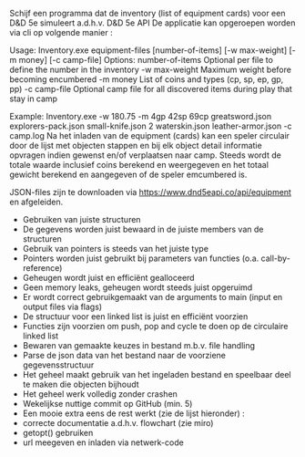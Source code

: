 Schijf een programma dat de inventory (list of equipment cards) voor een D&D 5e simuleert a.d.h.v. D&D 5e API 
De applicatie kan opgeroepen worden via cli op volgende manier :

Usage:   Inventory.exe equipment-files [number-of-items] [-w max-weight] [-m money] [-c camp-file]
Options:
    number-of-items      Optional per file to define the number in the inventory﻿
    -w max-weight        Maximum weight before becoming encumbered
    -m money             List of coins and types (cp, sp, ep, gp, pp)
    -c camp-file         Optional camp file for all discovered items during play that stay in camp
 
Example: Inventory.exe -w 180.75 -m 4gp 42sp 69cp greatsword.json explorers-pack.json small-knife.json 2 waterskin.json leather-armor.json -c camp.log
Na het inladen van de equipment (cards) kan een speler circulair door de lijst met objecten stappen en bij elk object detail informatie opvragen indien gewenst en/of verplaatsen naar camp. Steeds wordt de totale waarde inclusief coins berekend en weergegeven en het totaal gewicht berekend en aangegeven of de speler emcumbered is.

JSON-files zijn te downloaden via https://www.dnd5eapi.co/api/equipment en afgeleiden.

- Gebruiken van juiste structuren
- De gegevens worden juist bewaard in de juiste members van de structuren
- Gebruik van pointers is steeds van het juiste type
- Pointers worden juist gebruikt bij parameters van functies (o.a. call-by-reference)
- Geheugen wordt juist en efficiënt gealloceerd
- Geen memory leaks, geheugen wordt steeds juist opgeruimd
- Er wordt correct gebruikgemaakt van de arguments to main (input en output files via flags)
- De structuur voor een linked list is juist en efficiënt voorzien
- Functies zijn voorzien om push, pop and cycle te doen op de circulaire linked list
- Bewaren van gemaakte keuzes in bestand m.b.v. file handling 
- Parse de json data van het bestand naar de voorziene gegevensstructuur
- Het geheel maakt gebruik van het ingeladen bestand en speelbaar deel te maken die objecten bijhoudt
- Het geheel werk volledig zonder crashen
- Wekelijkse nuttige commit op GitHub (min. 5)
- Een mooie extra eens de rest werkt (zie de lijst hieronder) :
- correcte documentatie a.d.h.v. flowchart (zie miro)
- getopt() gebruiken
- url meegeven en inladen via netwerk-code
